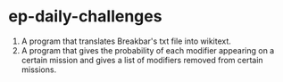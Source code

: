 # ep-daily-challenges
1) A program that translates Breakbar's txt file into wikitext.
2) A program that gives the probability of each modifier appearing on a certain mission and gives a list of modifiers removed from certain missions.
